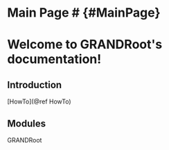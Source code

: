 # Main Page # {#MainPage}

Welcome to GRANDRoot's documentation!
======================================

Introduction
------------

[HowTo](@ref HowTo)

Modules
-------

GRANDRoot
